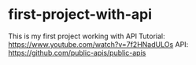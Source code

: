 # first-project-with-api
This is my first project working with API
Tutorial: https://www.youtube.com/watch?v=7f2HNadULOs
API: https://github.com/public-apis/public-apis
